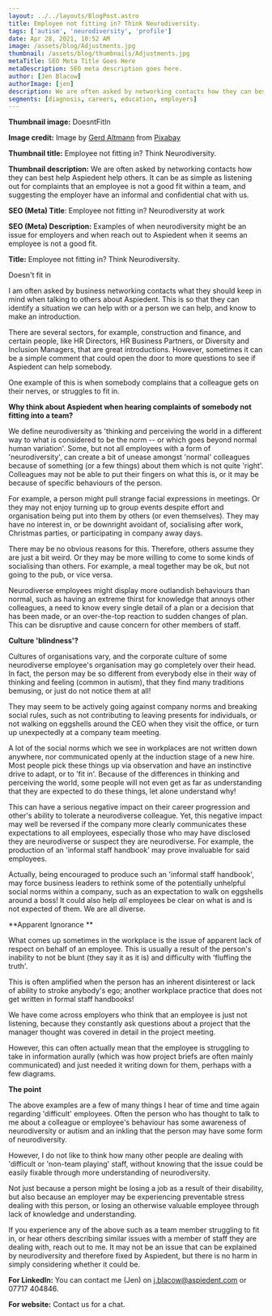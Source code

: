 ```yaml
---
layout: ../../layouts/BlogPost.astro
title: Employee not fitting in? Think Neurodiversity.
tags: ['autism', 'neurodiversity', 'profile']
date: Apr 28, 2021, 10:52 AM
image: /assets/blog/Adjustments.jpg
thumbnail: /assets/blog/thumbnails/Adjustments.jpg
metaTitle: SEO Meta Title Goes Here
metaDescription: SEO meta description goes here.
author: [Jen Blacow]
authorImage: [jen]
description: We are often asked by networking contacts how they can best help Aspiedent help others. It can be as simple as listening out for complaints that an employee is not a good fit within a team, and suggesting the employer have an informal and confidential chat with us.
segments: [diagnosis, careers, education, employers]
---
```

**Thumbnail image:** DoesntFitIn

**Image credit:** Image by [Gerd
Altmann](https://pixabay.com/users/geralt-9301/?utm_source=link-attribution&utm_medium=referral&utm_campaign=image&utm_content=5582454) from [Pixabay](https://pixabay.com/?utm_source=link-attribution&utm_medium=referral&utm_campaign=image&utm_content=5582454) 

**Thumbnail title:** Employee not fitting in? Think Neurodiversity.

**Thumbnail description:** We are often asked by networking contacts how
they can best help Aspiedent help others. It can be as simple as
listening out for complaints that an employee is not a good fit within a
team, and suggesting the employer have an informal and confidential chat
with us.

**SEO (Meta) Title**: Employee not fitting in? Neurodiversity at work

**SEO (Meta) Description:** Examples of when neurodiversity might be an
issue for employers and when reach out to Aspiedent when it seems an
employee is not a good fit.

**Title:** Employee not fitting in? Think Neurodiversity.

Doesn't fit in

I am often asked by business networking contacts what they should keep
in mind when talking to others about Aspiedent. This is so that they can
identify a situation we can help with or a person we can help, and know
to make an introduction.

There are several sectors, for example, construction and finance, and
certain people, like HR Directors, HR Business Partners, or Diversity
and Inclusion Managers, that are great introductions. However, sometimes
it can be a simple comment that could open the door to more questions to
see if Aspiedent can help somebody.

One example of this is when somebody complains that a colleague gets on
their nerves, or struggles to fit in.

**Why think about Aspiedent when hearing complaints of somebody not
fitting into a team?**

We define neurodiversity as 'thinking and perceiving the world in a
different way to what is considered to be the norm -- or which goes
beyond normal human variation'. Some, but not all employees with a form
of 'neurodiversity', can create a bit of unease amongst 'normal'
colleagues because of something (or a few things) about them which is
not quite 'right'. Colleagues may not be able to put their fingers on
what this is, or it may be because of specific behaviours of the person.

For example, a person might pull strange facial expressions in meetings.
Or they may not enjoy turning up to group events despite effort and
organisation being put into them by others (or even themselves). They
may have no interest in, or be downright avoidant of, socialising after
work, Christmas parties, or participating in company away days.

There may be no obvious reasons for this. Therefore, others assume they
are just a bit weird. Or they may be more willing to come to some kinds
of socialising than others. For example, a meal together may be ok, but
not going to the pub, or vice versa.

Neurodiverse employees might display more outlandish behaviours than
normal, such as having an extreme thirst for knowledge that annoys other
colleagues, a need to know every single detail of a plan or a decision
that has been made, or an over-the-top reaction to sudden changes of
plan. This can be disruptive and cause concern for other members of
staff.

**Culture 'blindness'?**

Cultures of organisations vary, and the corporate culture of some
neurodiverse employee's organisation may go completely over their head.
In fact, the person may be so different from everybody else in their way
of thinking and feeling (common in autism), that they find many
traditions bemusing, or just do not notice them at all!

They may seem to be actively going against company norms and breaking
social rules, such as not contributing to leaving presents for
individuals, or not walking on eggshells around the CEO when they visit
the office, or turn up unexpectedly at a company team meeting.

A lot of the social norms which we see in workplaces are not written
down anywhere, nor communicated openly at the induction stage of a new
hire. Most people pick these things up via observation and have an
instinctive drive to adapt, or to 'fit in'. Because of the differences
in thinking and perceiving the world, some people will not even get as
far as understanding that they are expected to do these things, let
alone understand why!

This can have a serious negative impact on their career progression and
other's ability to tolerate a neurodiverse colleague. Yet, this negative
impact may well be reversed if the company more clearly communicates
these expectations to all employees, especially those who may have
disclosed they are neurodiverse or suspect they are neurodiverse. For
example, the production of an 'informal staff handbook' may prove
invaluable for said employees.

Actually, being encouraged to produce such an 'informal staff handbook',
may force business leaders to rethink some of the potentially unhelpful
social norms within a company, such as an expectation to walk on
eggshells around a boss! It could also help *all* employees be clear on
what is and is not expected of them. We are all diverse.

**Apparent Ignorance **

What comes up sometimes in the workplace is the issue of apparent lack
of respect on behalf of an employee. This is usually a result of the
person's inability to not be blunt (they say it as it is) and difficulty
with 'fluffing the truth'.

This is often amplified when the person has an inherent disinterest or
lack of ability to stroke anybody's ego; another workplace practice that
does not get written in formal staff handbooks!

We have come across employers who think that an employee is just not
listening, because they constantly ask questions about a project that
the manager thought was covered in detail in the project meeting.

However, this can often actually mean that the employee is struggling to
take in information aurally (which was how project briefs are often
mainly communicated) and just needed it writing down for them, perhaps
with a few diagrams.

**The point**

The above examples are a few of many things I hear of time and time
again regarding 'difficult' employees. Often the person who has thought
to talk to me about a colleague or employee's behaviour has some
awareness of neurodiversity or autism and an inkling that the person may
have some form of neurodiversity.

However, I do not like to think how many other people are dealing with
'difficult or 'non-team playing' staff, without knowing that the issue
could be easily fixable through more understanding of neurodiversity.

Not just because a person might be losing a job as a result of their
disability, but also because an employer may be experiencing preventable
stress dealing with this person, or losing an otherwise valuable
employee through lack of knowledge and understanding.

If you experience any of the above such as a team member struggling to
fit in, or hear others describing similar issues with a member of staff
they are dealing with, reach out to me. It may not be an issue that can
be explained by neurodiversity and therefore fixed by Aspiedent, but
there is no harm in simply considering whether it could be.

**For LinkedIn:** You can contact me (Jen)
on <j.blacow@aspiedent.com> or 07717 404846.

**For website:** Contact us for a chat.
